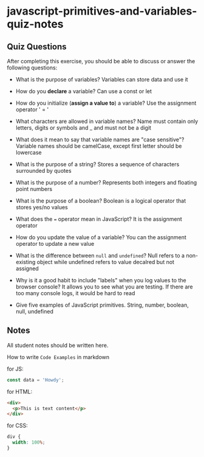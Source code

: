 # javascript-primitives-and-variables-quiz-notes

## Quiz Questions

After completing this exercise, you should be able to discuss or answer the following questions:

- What is the purpose of variables?
  Variables can store data and use it

- How do you **declare** a variable?
  Can use a const or let

- How do you initialize (**assign a value to**) a variable?
  Use the assignment operator ' = '

- What characters are allowed in variable names?
  Name must contain only letters, digits or symbols and \_ and must not be a digit

- What does it mean to say that variable names are "case sensitive"?
  Variable names should be camelCase, except first letter should be lowercase

- What is the purpose of a string?
  Stores a sequence of characters surrounded by quotes

- What is the purpose of a number?
  Represents both integers and floating point numbers

- What is the purpose of a boolean?
  Boolean is a logical operator that stores yes/no values

- What does the `=` operator mean in JavaScript?
  It is the assignment operator

- How do you update the value of a variable?
  You can the assignment operator to update a new value

- What is the difference between `null` and `undefined`?
  Null refers to a non-existing object while undefined refers to value decalred but not assigned

- Why is it a good habit to include "labels" when you log values to the browser console?
  It allows you to see what you are testing. If there are too many console logs, it would be hard to read

- Give five examples of JavaScript primitives.
  String, number, boolean, null, undefined

## Notes

All student notes should be written here.

How to write `Code Examples` in markdown

for JS:

```javascript
const data = 'Howdy';
```

for HTML:

```html
<div>
  <p>This is text content</p>
</div>
```

for CSS:

```css
div {
  width: 100%;
}
```
